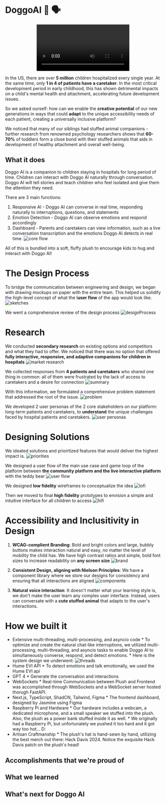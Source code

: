 # DoggoAI 🐶 🗣️

<div align="center">
  <video src="https://github.com/IdkwhatImD0ing/DoggoAI/assets/100006999/597863ea-e094-4ee1-a9c3-06fe77e619a0" />
</div>

In the US, there are over **5 million** children hospitalized every single year. At the same time, only **1 in 4 of patients have a caretaker**. In the most critical development period in early childhood, this has shown detrimental impacts on a child's mental health and attachment, accelerating future development issues.

So we asked ourself: how can we enable the **creative potential** of our new generations in ways that could **adapt** to the unique accessibility needs of each patient, creating a universally inclusive platform?

We noticed that many of our siblings had stuffed animal companions - further research from renowned psychology researchers shows that **60-70%** of toddlers form a close bond with their stuffed animals that aids in development of healthy attachment and overall well-being. 

## What it does
Doggo AI is a companion to children staying in hospitals for long period of time. Children can interact with Doggo AI naturally through conversation. Doggo AI will tell stories and teach children who feel isolated and give them the attention they need.

There are 3 main functions:
1. Responsive AI - Doggo AI can converse in real time, responding naturally to interruptions, questions, and statements
2. Emotion Detection - Doggo AI can observe emotions and respond accordingly
3. Dashboard - Parents and caretakers can view information, such as a live conversation transcription and the emotions Doggo AI detects in real time.
![core flow](https://cdn.discordapp.com/attachments/1212193794494042202/1234277604631252992/Screenshot_2024-04-28_at_3.56.50_PM.png?ex=66302618&is=662ed498&hm=a452f9ca003a3ccfe3cff5b27c55905b605ab6cb95f820e673076c9d8d8aed54&)

All of this is bundled into a soft, fluffy plush to encourage kids to hug and interact with Doggo AI!

# The Design Process
To bridge the communication between engineering and design, we began with drawing mockups on paper with the entire team. This helped us solidify the high-level concept of what the l**user flow** of the app would look like.
![sketches](https://cdn.discordapp.com/attachments/1212193794494042202/1234251726056329299/Screenshot_2024-04-28_at_2.15.38_PM.png?ex=66300dfe&is=662ebc7e&hm=6460295d97fddb70c3aed893a8b3ea99ac45c7364e2ac8bb2bab89c9ef2fd523&)

We went a comprehensive review of the design process
![designProcess](https://github.com/IdkwhatImD0ing/DoggoAI/blob/main/devpost/design_process.png?raw=true)

# Research
We conducted **secondary research** on existing options and competitors  and what they had to offer. We noticed that there was no option that offered **fully interactive, responsive, and adaptive companions for children in hospitals**
![market research](https://github.com/IdkwhatImD0ing/DoggoAI/blob/main/devpost/market_research.png?raw=true)

We collected responses from **4 patients and caretakers** who shared one thing in common: all of them were frustrated by the lack of access to caretakers and a desire for connection 
![summary](https://github.com/IdkwhatImD0ing/DoggoAI/blob/main/devpost/research_summary.png?raw=true)

With this information, we formulated a comprehensive problem statement that addressed the root of the issue.
![problem](https://github.com/IdkwhatImD0ing/DoggoAI/blob/main/devpost/problem.png?raw=true)

We developed 2 user personas of the 2 core stakeholders on our platform: long-term patients and caretakers, to **understand** the unique challenges faced by hospital patients and caretakers.
![user personas](https://github.com/IdkwhatImD0ing/DoggoAI/blob/main/devpost/user_personas.png?raw=true)

# Designing Solutions
We ideated solutions and prioirtized features that would deliver the highest impact is.
![priorities](https://github.com/IdkwhatImD0ing/DoggoAI/blob/main/devpost/matrix.png?raw=true)

We designed a  user flow of the main use case and game loop of the platform between **the community platform and the live interactive platform** with the teddy bear
![user flow](https://github.com/IdkwhatImD0ing/DoggoAI/blob/main/devpost/user_flows.png?raw=true)

We designed **low fidelity** wireframes to conceptualize the idea
![lofi](https://github.com/IdkwhatImD0ing/DoggoAI/blob/main/devpost/lowfi.png?raw=true)

Then we moved to final **high fidelity** prototypes to envision a simple and intuitive interface for all children to access
![hifi](https://github.com/IdkwhatImD0ing/DoggoAI/blob/main/devpost/highfi.png?raw=true)

# Accessibility and Inclusitivity in Design
1. **WCAG-complient Branding**: Bold and bright colors and large, bubbly buttons makes interaction natural and easy, no matter the level of mobility the child has. We have high contrast ratios and simple, bold font sizes to increase readability on **any screen size**
![brand](https://github.com/IdkwhatImD0ing/DoggoAI/blob/main/devpost/branding.png?raw=true) 

2. **Consistent Design, aligning with Nielson Principles**: We have a component library where we store our designs for consistency and ensuring that all interactions are aligned
![components](https://github.com/IdkwhatImD0ing/DoggoAI/blob/main/devpost/component_library.png?raw=true)

3. **Natural voice interaction**: It doesn't matter what your learning style is, we don't make the user learn any complex user interface. Instead, users can conversate with a **cute stuffed animal** that adapts to the user's interactions. 

# How we built it
* Extensive multi-threading, multi-processing, and asyncio code
      * To optimize and create the natural chat-like interruptions, we utilized multi-processing, multi-threading, and asyncio tasks to enable Doggo AI to simultaneously converse, respond, and detect emotions.
      * Here is the system design we underwent:
![threads](https://github.com/IdkwhatImD0ing/DoggoAI/blob/main/devpost/threads.png?raw=true)
* Hume EVI API
      * To detect emotions and talk emotionally, we used the Hume EVI api
* GPT 4
      * Generate the conversation and interactions
* WebSockets
      * Real-time Communication between Plush and Frontend was accomplished through WebSockets and a WebSocket server hosted thorugh FastAPI.
* Next.js, TypeScript, ShadCN, Tailwind, Figma
      * The frontend dashboard, designed by Jasmine using Figma
* Raspberry Pi and Hardware
      * Our hardware includes a webcam, a dedicated microphone, and a small speaker we stuffed into the plush. Also, the plush as a power bank stuffed inside it as well.
      * We originally had a Raspberry Pi, but unfortunately we pushed it too hard and it got way too hot... D:
* Artisan Craftmanship
      * The plush's hat is hand-sewn by hand, utilizing the best merch out there: Hack Davis 2024. Notice the exquisite Hack Davis patch on the plush's head!

## Accomplishments that we're proud of

## What we learned

## What's next for Doggo AI
